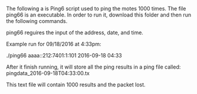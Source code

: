 The following a is Ping6 script used to ping the motes 1000 times. 
The file ping66 is an executable. In order to run it, download this folder and then run the following commands.

ping66 reguires the input of the address, date, and time.

Example run for 09/18/2016 at 4:33pm:

./ping66 aaaa::212:7401:1:101 2016-09-18 04:33

After it finish running, it will store all the ping results in a ping file called:
pingdata_2016-09-18T04:33:00.tx

This text file will contain 1000 results and the packet lost. 
